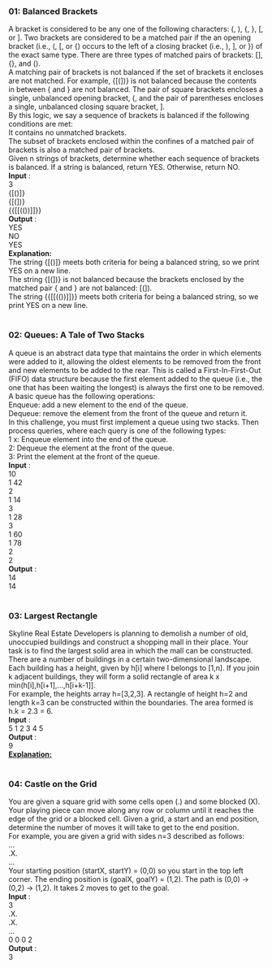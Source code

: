 ### 01: Balanced Brackets
A bracket is considered to be any one of the following characters: (, ), {, }, [, or ]. Two brackets are considered to be a matched pair if the an opening bracket (i.e., (, [, or {) occurs to the left of a closing bracket (i.e., ), ], or }) of the exact same type. There are three types of matched pairs of brackets: [], {}, and (). </br>
A matching pair of brackets is not balanced if the set of brackets it encloses are not matched. For example, {[(])} is not balanced because the contents in between { and } are not balanced. The pair of square brackets encloses a single, unbalanced opening bracket, (, and the pair of parentheses encloses a single, unbalanced closing square bracket, ]. </br>
By this logic, we say a sequence of brackets is balanced if the following conditions are met: </br>
It contains no unmatched brackets. </br>
The subset of brackets enclosed within the confines of a matched pair of brackets is also a matched pair of brackets. </br>
Given n strings of brackets, determine whether each sequence of brackets is balanced. If a string is balanced, return YES. Otherwise, return NO. </br>
**Input** : </br>
3 </br>
{[()]} </br>
{[(])} </br>
{{[[(())]]}} </br>
**Output** : </br>
YES </br>
NO </br>
YES </br>
**Explanation:**  </br>
The string {[()]} meets both criteria for being a balanced string, so we print YES on a new line. </br>
The string {[(])} is not balanced because the brackets enclosed by the matched pair { and } are not balanced: [(]). </br>
The string {{[[(())]]}} meets both criteria for being a balanced string, so we print YES on a new line. </br></br>

### 02: Queues: A Tale of Two Stacks
A queue is an abstract data type that maintains the order in which elements were added to it, allowing the oldest elements to be removed from the front and new elements to be added to the rear. This is called a First-In-First-Out (FIFO) data structure because the first element added to the queue (i.e., the one that has been waiting the longest) is always the first one to be removed. </br>
A basic queue has the following operations: </br>
Enqueue: add a new element to the end of the queue. </br>
Dequeue: remove the element from the front of the queue and return it. </br>
In this challenge, you must first implement a queue using two stacks. Then process  queries, where each query is one of the following  types: </br>
1 x: Enqueue element  into the end of the queue. </br>
2: Dequeue the element at the front of the queue. </br>
3: Print the element at the front of the queue. </br>
**Input** : </br>
10 </br>
1 42 </br>
2 </br>
1 14 </br>
3 </br>
1 28 </br>
3 </br>
1 60 </br>
1 78 </br>
2 </br>
2 </br>
**Output** : </br>
14 </br>
14 </br></br>

### 03: Largest Rectangle
Skyline Real Estate Developers is planning to demolish a number of old, unoccupied buildings and construct a shopping mall in their place. Your task is to find the largest solid area in which the mall can be constructed. </br>
There are a number of buildings in a certain two-dimensional landscape. Each building has a height, given by h[i] where I belongs to [1,n]. If you join k adjacent buildings, they will form a solid rectangle of area k x min(h[i],h[i+1],...,h[i+k-1]]. </br>
For example, the heights array h=[3,2,3]. A rectangle of height h=2 and length k=3 can be constructed within the boundaries. The area formed is h.k = 2.3 = 6. </br>
**Input** : </br>
5
1 2 3 4 5 </br>
**Output** : </br>
9 </br>
**[Explanation:](https://www.hackerrank.com/challenges/largest-rectangle/problem?h_l=interview&playlist_slugs%5B%5D=interview-preparation-kit&playlist_slugs%5B%5D=stacks-queues&h_r=next-challenge&h_v=zen&h_r=next-challenge&h_v=zen)** </br></br>


### 04: Castle on the Grid
You are given a square grid with some cells open (.) and some blocked (X). Your playing piece can move along any row or column until it reaches the edge of the grid or a blocked cell. Given a grid, a start and an end position, determine the number of moves it will take to get to the end position. </br>
For example, you are given a grid with sides n=3 described as follows: </br>
... </br>
.X. </br>
... </br>
Your starting position (startX, startY) = (0,0) so you start in the top left corner. The ending position is (goalX, goalY) = (1,2). The path is (0,0) -> (0,2) -> (1,2). It takes 2 moves to get to the goal. </br>
**Input** : </br>
3 </br>
.X. </br>
.X. </br>
... </br>
0 0 0 2 </br>
**Output** : </br>
3 </br></br>
